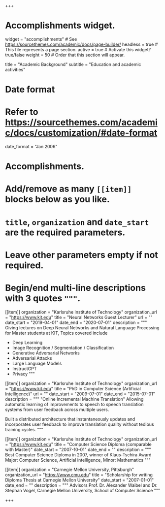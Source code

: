 +++
# Accomplishments widget.
widget = "accomplishments"  # See https://sourcethemes.com/academic/docs/page-builder/
headless = true  # This file represents a page section.
active = true  # Activate this widget? true/false
weight = 50  # Order that this section will appear.

title = "Academic Background"
subtitle = "Education and academic activities"

# Date format
#   Refer to https://sourcethemes.com/academic/docs/customization/#date-format
date_format = "Jan 2006"

# Accomplishments.
#   Add/remove as many `[[item]]` blocks below as you like.
#   `title`, `organization` and `date_start` are the required parameters.
#   Leave other parameters empty if not required.
#   Begin/end multi-line descriptions with 3 quotes `"""`.

[[item]]
  organization = "Karlsruhe Institute of Technology"
  organization_url = "https://www.kit.edu"
  title = "Neural Networks Guest Lecturer"
  url = ""
  date_start = "2019-04-01"
  date_end = "2020-07-01"
  description = """
  Giving lectures on Deep Neural Networks and Natural Language Processing for Master students at KIT, Topics covered include 
  * Deep Learning
  * Image Recognition / Segmentation / Classification
  * Generative Adversarial Networks
  * Adversarial Attacks
  * Large Language Models
  * InstructGPT
  * Privacy
  """

[[item]]
  organization = "Karlsruhe Institute of Technology"
  organization_url = "https://www.kit.edu"
  title = "PhD in Computer Science (Artificial Intelligence)"
  url = ""
  date_start = "2009-07-01"
  date_end = "2015-07-01"
  description = """
  "Online Incremental Machine Translation"
  Allowing automatic learning of improvements to speech to speech translation systems from user feedback across multiple users.

  Built a distributed architecture that instantaneously updates and incorporates user feedback to improve translation quality without tedious training cycles.
  """

[[item]]
  organization = "Karlsruhe Institute of Technology"
  organization_url = "https://www.kit.edu"
  title = "Computer Science Diploma (comparable with Master)"
  date_start = "2007-10-01"
  date_end = ""
  description = """
  Best Computer Science Diploma in 2007, winner of Klaus-Tschira Award
  Major: Computer Science, Artificial intelligence, Minor: Mathematics
  """
  
[[item]]
  organization = "Carnegie Mellon University, Pittsburgh"
  organization_url = "https://www.cmu.edu"
  title = "Scholarship for writing Diploma Thesis at Carnegie Mellon University"
  date_start = "2007-01-01"
  date_end = ""
  description = """
  Advisors Prof. Dr. Alexander Waibel and Dr. Stephan Vogel, Carnegie Mellon University, School of Computer Science
  """

+++
